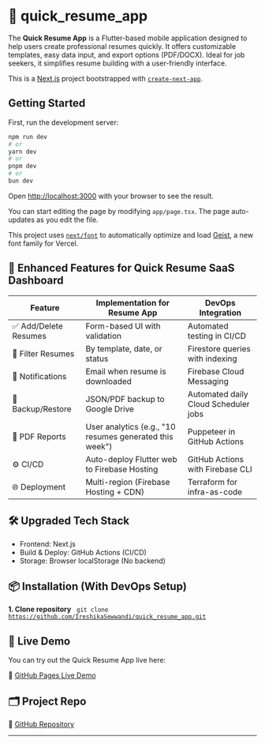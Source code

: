 # 🧾 quick_resume_app

The **Quick Resume App** is a Flutter-based mobile application designed to help users create professional resumes quickly. It offers customizable templates, easy data input, and export options (PDF/DOCX). Ideal for job seekers, it simplifies resume building with a user-friendly interface.

This is a [Next.js](https://nextjs.org) project bootstrapped with [`create-next-app`](https://nextjs.org/docs/app/api-reference/cli/create-next-app).

## Getting Started

First, run the development server:

```bash
npm run dev
# or
yarn dev
# or
pnpm dev
# or
bun dev
```

Open [http://localhost:3000](http://localhost:3000) with your browser to see the result.

You can start editing the page by modifying `app/page.tsx`. The page auto-updates as you edit the file.

This project uses [`next/font`](https://nextjs.org/docs/app/building-your-application/optimizing/fonts) to automatically optimize and load [Geist](https://vercel.com/font), a new font family for Vercel.

## 🚀 Enhanced Features for Quick Resume SaaS Dashboard

<table class="min-w-full text-sm text-left text-gray-700">
        <thead class="text-xs uppercase bg-gray-100 text-gray-600">
          <tr>
            <th scope="col" class="px-6 py-3">Feature</th>
            <th scope="col" class="px-6 py-3">Implementation for Resume App</th>
            <th scope="col" class="px-6 py-3">DevOps Integration</th>
          </tr>
        </thead>
        <tbody class="divide-y divide-gray-200">
          <tr>
            <td class="px-6 py-4">✅ Add/Delete Resumes</td>
            <td class="px-6 py-4">Form-based UI with validation</td>
            <td class="px-6 py-4">Automated testing in CI/CD</td>
          </tr>
          <tr>
            <td class="px-6 py-4">🎯 Filter Resumes</td>
            <td class="px-6 py-4">By template, date, or status</td>
            <td class="px-6 py-4">Firestore queries with indexing</td>
          </tr>
          <tr>
            <td class="px-6 py-4">🔔 Notifications</td>
            <td class="px-6 py-4">Email when resume is downloaded</td>
            <td class="px-6 py-4">Firebase Cloud Messaging</td>
          </tr>
          <tr>
            <td class="px-6 py-4">💾 Backup/Restore</td>
            <td class="px-6 py-4">JSON/PDF backup to Google Drive</td>
            <td class="px-6 py-4">Automated daily Cloud Scheduler jobs</td>
          </tr>
          <tr>
            <td class="px-6 py-4">📄 PDF Reports</td>
            <td class="px-6 py-4">User analytics (e.g., "10 resumes generated this week")</td>
            <td class="px-6 py-4">Puppeteer in GitHub Actions</td>
          </tr>
          <tr>
            <td class="px-6 py-4">⚙️ CI/CD</td>
            <td class="px-6 py-4">Auto-deploy Flutter web to Firebase Hosting</td>
            <td class="px-6 py-4">GitHub Actions with Firebase CLI</td>
          </tr>
          <tr>
            <td class="px-6 py-4">🌐 Deployment</td>
            <td class="px-6 py-4">Multi-region (Firebase Hosting + CDN)</td>
            <td class="px-6 py-4">Terraform for infra-as-code</td>
          </tr>
        </tbody>
      </table

---

## 🛠️ Upgraded Tech Stack

* Frontend: Next.js
* Build & Deploy: GitHub Actions (CI/CD)
* Storage: Browser localStorage (No backend)


## 📦 Installation (With DevOps Setup)
**1. Clone repository**
<code> git clone https://github.com/IreshikaSewwandi/quick_resume_app.git </code>


## 🚀 Live Demo

You can try out the Quick Resume App live here:

🔗 [GitHub Pages Live Demo](https://ireshikasewwandi.github.io/quick_resume_app/)


## 🗂️ Project Repo

🔗 [GitHub Repository](https://github.com/IreshikaSewwandi/quick_resume_app.git)

---


